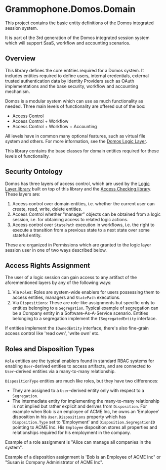 # Grammophone.Domos.Domain
This project contains the basic entity definitions 
of the Domos integrated session system.

It is part of the 3rd generation of the Domos integrated session system which will support SaaS, 
workflow and accounting scenarios.

## Overview
This library defines the core entities required for a Domos system. It includes entities required to define users, internal credentials, external trusted authentication data by Identity Providers such as OAuth implementations and the base security, workflow and accounting mechanism.

Domos is a modular system which can use as much functionality as needed. Three main levels of functionality are offered out of the box:
* Access Control
* Access Control + Workflow
* Access Control + Workflow + Accounting

All levels have in common many optional features, such as virtual file system and others. For more information, see the [Domos Logic Layer](https://github.com/grammophone/Grammophone.Domos.Logic).

This library contains the base classes for domain entities required for these levels of functionality.

## Security Ontology
Domos has three layers of access control, which are used by the [Logic Layer library](https://github.com/grammophone/Grammophone.Domos.Logic)
built on top of this library and the [Access Checking library](https://github.com/grammophone/Grammophone.Domos.AccessChecking). These layers are:
1. Access control over domain entities, i.e. whether the current user can create, read, write, delete entities. 
2. Access Control whether "manager" objects can be obtained from a logic session, i.e. for obtaining access to related logic actions.
3. Access control over `StatePath` execution in workflows, i.e. the right to execute a transition from a previous state to a next state over some stateful entity.

These are organized in Permissions which are granted to the logic layer session user in one of two ways described below.

## Access Rights Assignment
The user of a logic session can gain access to any artifact of the aforementioned layers by any of the following ways:
1. Via `Role`s: Roles are system-wide enablers for users possessing them to access entities, managers and `StatePath` executions.
2. Via `Disposition`s: These are role-like assignments but specific only to entities belonging to a `Segregation`. Typical example of segregation can be a Company entity in a Software-As-A-Service scenario. Entities belonging to a segregation implement the `ISegregatedEntity` interface.

If entities implement the `IOwnedEntity` interface, there's also fine-grain access control like 'read own', 'write own' etc.

## Roles and Disposition Types
`Role` entities are the typical enablers found in standard RBAC systems for enabling `User`-derived entities to access artifacts, and are connected to `User`-derived entities via a many-to-many relationship.

`DispositionType` entities are much like roles, but they have two differences:
* They are assigned to a `User`-derived entity only with respect to a `Segregation`.
* The intermediate entity for implementing the many-to-many relationship is not implied but rather explicit and
derives from `Disposition`. For example when Bob is an employee of ACME Inc, he owns an 'Employee' disposition in his `User.Dispositions` property which has `Disposition.Type` set to 'Employment' and `Disposition.SegregationID` pointing to ACME Inc. His `Employee` disposition stores all properties and relationships required for his employment in the company.

Example of a role assignment is "Alice can manage all companies in the system".

Example of a disposition assignment is 'Bob is an Employee of ACME Inc" or "Susan is Company Administrator of ACME Inc".
